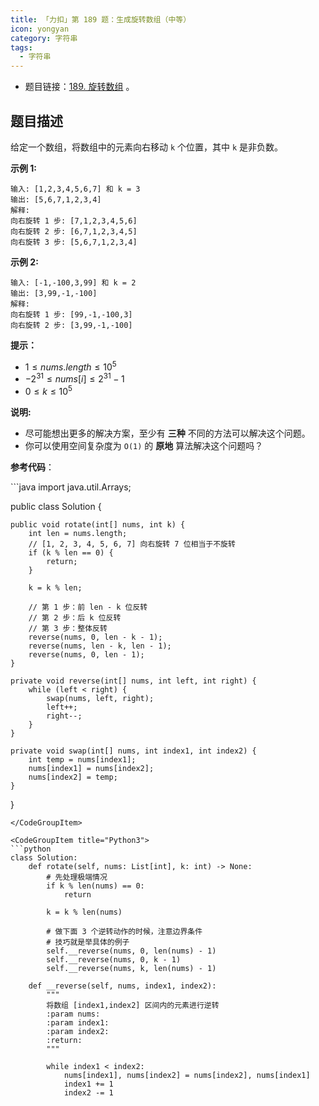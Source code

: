 ```yaml
---
title: 「力扣」第 189 题：生成旋转数组（中等）
icon: yongyan
category: 字符串
tags:
  - 字符串
---
```


- 题目链接：[189. 旋转数组](https://leetcode-cn.com/problems/rotate-array/description/) 。

## 题目描述

给定一个数组，将数组中的元素向右移动 `k` 个位置，其中 `k` 是非负数。

**示例 1:**

```
输入: [1,2,3,4,5,6,7] 和 k = 3
输出: [5,6,7,1,2,3,4]
解释:
向右旋转 1 步: [7,1,2,3,4,5,6]
向右旋转 2 步: [6,7,1,2,3,4,5]
向右旋转 3 步: [5,6,7,1,2,3,4]
```

**示例 2:**

```
输入: [-1,-100,3,99] 和 k = 2
输出: [3,99,-1,-100]
解释:
向右旋转 1 步: [99,-1,-100,3]
向右旋转 2 步: [3,99,-1,-100]
```

**提示：**

- $1 \le nums.length \le 10^5$
- $-2^{31} \le nums[i] \le 2^{31} - 1$
- $0 \le k \le 10^5$

**说明:**

- 尽可能想出更多的解决方案，至少有 **三种** 不同的方法可以解决这个问题。
- 你可以使用空间复杂度为 `O(1)` 的 **原地** 算法解决这个问题吗？

**参考代码**：

<CodeGroup>
<CodeGroupItem title="Java">
```java
import java.util.Arrays;

public class Solution {

    public void rotate(int[] nums, int k) {
        int len = nums.length;
        // [1, 2, 3, 4, 5, 6, 7] 向右旋转 7 位相当于不旋转
        if (k % len == 0) {
            return;
        }

        k = k % len;

        // 第 1 步：前 len - k 位反转
        // 第 2 步：后 k 位反转
        // 第 3 步：整体反转
        reverse(nums, 0, len - k - 1);
        reverse(nums, len - k, len - 1);
        reverse(nums, 0, len - 1);
    }

    private void reverse(int[] nums, int left, int right) {
        while (left < right) {
            swap(nums, left, right);
            left++;
            right--;
        }
    }

    private void swap(int[] nums, int index1, int index2) {
        int temp = nums[index1];
        nums[index1] = nums[index2];
        nums[index2] = temp;
    }

}

````
</CodeGroupItem>

<CodeGroupItem title="Python3">
```python
class Solution:
    def rotate(self, nums: List[int], k: int) -> None:
        # 先处理极端情况
        if k % len(nums) == 0:
            return

        k = k % len(nums)

        # 做下面 3 个逆转动作的时候，注意边界条件
        # 技巧就是举具体的例子
        self.__reverse(nums, 0, len(nums) - 1)
        self.__reverse(nums, 0, k - 1)
        self.__reverse(nums, k, len(nums) - 1)

    def __reverse(self, nums, index1, index2):
        """
        将数组 [index1,index2] 区间内的元素进行逆转
        :param nums:
        :param index1:
        :param index2:
        :return:
        """

        while index1 < index2:
            nums[index1], nums[index2] = nums[index2], nums[index1]
            index1 += 1
            index2 -= 1
````

</CodeGroupItem>
</CodeGroup>
